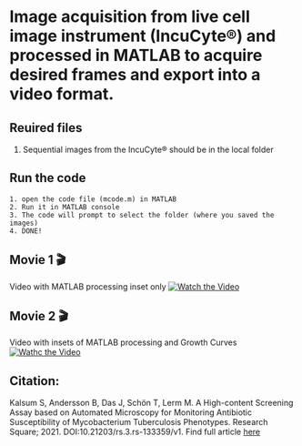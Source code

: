 # Image acquisition from live cell image instrument (IncuCyte®) and processed in MATLAB to acquire desired frames and export into a video format.

## Reuired files
1. Sequential images from the IncuCyte® should be in the local folder

## Run the code
```
1. open the code file (mcode.m) in MATLAB
2. Run it in MATLAB console
3. The code will prompt to select the folder (where you saved the images)
4. DONE!
```

## Movie 1 🎬

Video with MATLAB processing inset only
[![Watch the Video](https://img.youtube.com/vi/pOvcgVS5NNs/maxresdefault.jpg)](https://youtu.be/pOvcgVS5NNs) 

## Movie 2 🎬

Video with insets of MATLAB processing and Growth Curves 
[![Wathc the Video](https://img.youtube.com/vi/bpEqelEDgXk/maxresdefault.jpg)](https://youtu.be/bpEqelEDgXk)


## Citation:
Kalsum S, Andersson B, Das J, Schön T, Lerm M. A High-content Screening Assay based on Automated Microscopy for Monitoring Antibiotic Susceptibility of Mycobacterium Tuberculosis Phenotypes. Research Square; 2021. DOI:10.21203/rs.3.rs-133359/v1. Find full article [here](https://europepmc.org/article/ppr/ppr262553)
